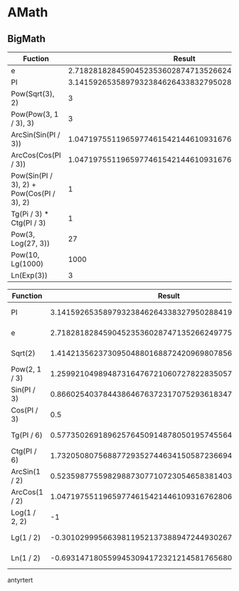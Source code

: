 # AMath
## BigMath

Fuction | Result
--- | ---
e | 2.7182818284590452353602874713526624977572470936999<br>
PI | 3.1415926535897932384626433832795028841971693993751<br>
Pow(Sqrt(3), 2) | 3<br>
Pow(Pow(3, 1 / 3), 3) | 3<br>
ArcSin(Sin(PI / 3)) | 1.047197551196597746154214461093167628065723133125<br>
ArcCos(Cos(PI / 3)) | 1.047197551196597746154214461093167628065723133125<br>
Pow(Sin(PI / 3), 2) + Pow(Cos(PI / 3), 2) | 1<br>
Tg(Pi / 3) * Ctg(PI / 3) | 1<br>
Pow(3, Log(27, 3)) | 27<br>
Pow(10, Lg(1000) | 1000<br>
Ln(Exp(3)) | 3<br>

Function | Result | Time
--- | --- | ---
PI | 3.1415926535897932384626433832795028841971693993751 | 0,16249 ms<br>
e | 2.7182818284590452353602874713526624977572470936999 | 0,37822 ms<br>
Sqrt(2) | 1.4142135623730950488016887242096980785696718753769 | 0,00484 ms<br>
Pow(2, 1 / 3) | 1.2599210498948731647672106072782283505702514647015 | 1,66069 ms<br>
Sin(PI / 3) | 0.8660254037844386467637231707529361834714026269051 | 0,73073 ms<br>
Cos(PI / 3) | 0.5 | 0,83349 ms<br>
Tg(PI / 6) | 0.5773502691896257645091487805019574556476017512701 | 1,53578 ms<br>
Ctg(PI / 6) | 1.7320508075688772935274463415058723669428052538103 | 1,53415 ms<br>
ArcSin(1 / 2) | 0.5235987755982988730771072305465838140328615665625 | 2,73382 ms<br>
ArcCos(1 / 2) | 1.047197551196597746154214461093167628065723133125 | 2,82029 ms<br>
Log(1 / 2, 2) | -1 | 2,17693 ms<br>
Lg(1 / 2) | -0.3010299956639811952137388947244930267681898814621 | 2,67991 ms<br>
Ln(1 / 2) | -0.6931471805599453094172321214581765680755001343602 | 1,05463 ms<br>

antyrtert
